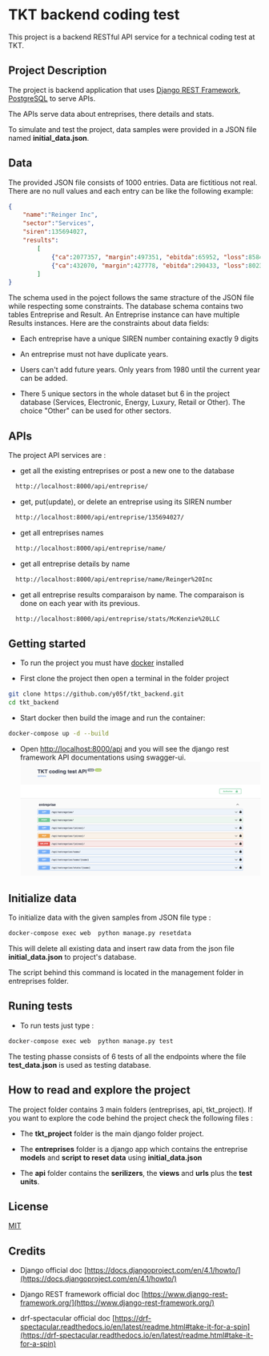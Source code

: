 # TKT backend coding test

This project is a backend RESTful API service for a technical coding test at TKT.

## Project Description

The project is backend application that uses [Django REST Framework](https://www.django-rest-framework.org/), [PostgreSQL](https://www.postgresql.org/) to serve APIs.

The APIs serve data about entreprises, there details and stats.

To simulate and test the project, data samples were provided in a JSON file named **initial_data.json**.

## Data

The provided JSON file consists of 1000 entries. Data are fictitious not real. There are no null values and each entry can be like the following example:

```json
{
    "name":"Reinger Inc",
    "sector":"Services",
    "siren":135694027,
    "results":
        [
            {"ca":2077357, "margin":497351, "ebitda":65952, "loss":858474, "year":2017},
            {"ca":432070, "margin":427778, "ebitda":290433, "loss":8023406, "year":2016}
        ]
}
```

The schema used in the poject follows the same stracture of the JSON file while respecting some constraints. The database schema contains two tables Entreprise and Result. An Entreprise instance can have multiple Results instances.
Here are the constraints about data fields:

  - Each entreprise have a unique SIREN number containing exactly 9 digits

  - An entreprise must not have duplicate years.

  - Users can't add future years. Only years from 1980 until the current year can be added.

  - There 5 unique sectors in the whole dataset but 6 in the project database (Services, Electronic, Energy, Luxury, Retail or Other). The choice "Other" can be used for other sectors.

## APIs

The project API services are :

- get all the existing entreprises or post a new one to the database

```bash
  http://localhost:8000/api/entreprise/  
```

- get, put(update), or delete an entreprise using its SIREN number

```bash
  http://localhost:8000/api/entreprise/135694027/
```

- get all entreprises names

```bash
  http://localhost:8000/api/entreprise/name/
```

- get all entreprise details by name

```bash
  http://localhost:8000/api/entreprise/name/Reinger%20Inc
```


- get all entreprise results comparaison by name. The comparaison is done on each year with its previous. 

```bash
  http://localhost:8000/api/entreprise/stats/McKenzie%20LLC
```

## Getting started

- To run the project you must have [docker](https://www.docker.com/) installed

- First clone the project then open a terminal in the folder project

```bash
git clone https://github.com/y05f/tkt_backend.git
cd tkt_backend
```

- Start docker then build the image and run the container:

```bash
docker-compose up -d --build
```

- Open [http://localhost:8000/api](http://localhost:8000/api) and you will see the django rest framework API documentations using swagger-ui.
  ![screenshot](screenshot.png)

## Initialize data
To initialize data with the given samples from JSON file type :

```bash
docker-compose exec web  python manage.py resetdata
```

This will delete all existing data and insert raw data from the json file **initial_data.json** to project's database.

The script behind this command is located in the management folder in entreprises folder.

## Runing tests

- To run tests just type :

```bash
docker-compose exec web  python manage.py test
```

The testing phasse consists of 6 tests of all the endpoints where the file **test_data.json** is used as testing database.

## How to read and explore the project

The project folder contains 3 main folders (entreprises, api, tkt_project). If you want to explore the code behind the project check the following files :

- The **tkt_project** folder is the main django folder project.

- The **entreprises** folder is a django app which contains the entreprise **models** and **script to reset data** using **initial_data.json**

- The **api** folder contains the **serilizers**, the **views** and **urls** plus the **test units**.


## License

[MIT](https://choosealicense.com/licenses/mit/)

## Credits

- Django official doc [https://docs.djangoproject.com/en/4.1/howto/](https://docs.djangoproject.com/en/4.1/howto/)

- Django REST framework official doc [https://www.django-rest-framework.org/](https://www.django-rest-framework.org/)

- drf-spectacular official doc [https://drf-spectacular.readthedocs.io/en/latest/readme.html#take-it-for-a-spin](https://drf-spectacular.readthedocs.io/en/latest/readme.html#take-it-for-a-spin)
